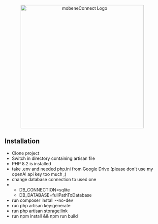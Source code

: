 <p align="center"><a href="https://mobeneconnect.de" target="_blank"><img src="https://mobeneconnect.de/wp-content/uploads/2023/04/mobeneConnect-Logo-Slogan.png" width="400" alt="mobeneConnect Logo"></a></p>

## Installation

<ul>
    <li>Clone project</li>
    <li>Switch in directory containing artisan file</li>
    <li>PHP 8.2 is installed</li>
    <li>take .env and needed php.ini from Google Drive (please don't use my openAI api key too much ;)</li>
    <li>change database connection to used one</li>
    <li><ul><li>DB_CONNECTION=sqlite</li><li>DB_DATABASE=fullPathToDatabase</li></ul></li>
    <li>run composer install --no-dev</li>
    <li>run php artisan key:generate</li>
    <li>run php artisan storage:link</li>
    <li>run npm install && npm run build</li>
</ul>
